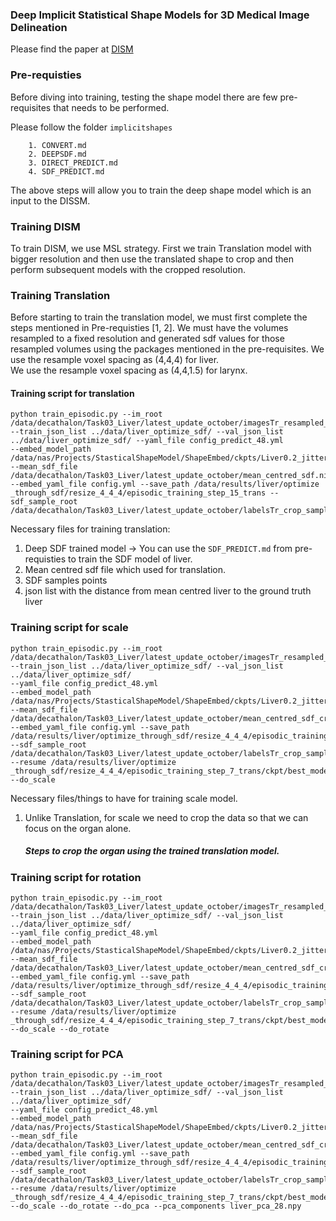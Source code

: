 ### Deep Implicit Statistical Shape Models for 3D Medical Image Delineation

Please find the paper at [DISM](https://arxiv.org/pdf/2104.02847.pdf)

### Pre-requisties

Before diving into training, testing the shape model there are few pre-requisites that needs to be performed. 

Please follow the folder `implicitshapes`
```
    1. CONVERT.md
    2. DEEPSDF.md
    3. DIRECT_PREDICT.md
    4. SDF_PREDICT.md
```
The above steps will allow you to train the deep shape model which is an input to the DISSM.

### Training DISM

To train DISM, we use MSL strategy. First we train Translation model with bigger resolution and 
then use the translated shape to crop and then perform subsequent models with the cropped resolution. 


### Training Translation

Before starting to train the translation model, we must first complete the steps mentioned in Pre-requisties [1, 2].
We must have the volumes resampled to a fixed resolution and generated sdf values for those resampled volumes using the packages mentioned 
in the pre-requisites.
    We use the resample voxel spacing as (4,4,4) for liver. <br>
    We use the resample voxel spacing as (4,4,1.5) for larynx.
    


#### Training script for translation

```
python train_episodic.py --im_root /data/decathalon/Task03_Liver/latest_update_october/imagesTr_resampled_pad_crop_new/  
--train_json_list ../data/liver_optimize_sdf/ --val_json_list ../data/liver_optimize_sdf/ --yaml_file config_predict_48.yml 
--embed_model_path /data/nas/Projects/StasticalShapeModel/ShapeEmbed/ckpts/Liver0.2_jitter/last_checkpoint.ckpt 
--mean_sdf_file /data/decathalon/Task03_Liver/latest_update_october/mean_centred_sdf.nii.gz --embed_yaml_file config.yml --save_path /data/results/liver/optimize
_through_sdf/resize_4_4_4/episodic_training_step_15_trans --sdf_sample_root /data/decathalon/Task03_Liver/latest_update_october/labelsTr_crop_samples/
```


Necessary files for training translation:

1. Deep SDF trained model -> You can use the `SDF_PREDICT.md` from pre-requisties to train the SDF model of liver.
2. Mean centred sdf file which used for translation.
3. SDF samples points
4. json list with the distance from mean centred liver to the ground truth liver


### Training script for scale

```
python train_episodic.py --im_root /data/decathalon/Task03_Liver/latest_update_october/imagesTr_resampled_pad_crop_new/  
--train_json_list ../data/liver_optimize_sdf/ --val_json_list ../data/liver_optimize_sdf/ 
--yaml_file config_predict_48.yml 
--embed_model_path /data/nas/Projects/StasticalShapeModel/ShapeEmbed/ckpts/Liver0.2_jitter/last_checkpoint.ckpt 
--mean_sdf_file /data/decathalon/Task03_Liver/latest_update_october/mean_centred_sdf_crop.nii.gz 
--embed_yaml_file config.yml --save_path /data/results/liver/optimize_through_sdf/resize_4_4_4/episodic_training_step_15_trans_scale_crop_v1 
--sdf_sample_root /data/decathalon/Task03_Liver/latest_update_october/labelsTr_crop_samples/ --resume /data/results/liver/optimize
_through_sdf/resize_4_4_4/episodic_training_step_7_trans/ckpt/best_model.pth --do_scale
```

Necessary files/things to have for training scale model.

1. Unlike Translation, for scale we need to crop the data so that we can focus on the organ alone. 
   ##### Steps to crop the organ using the trained translation model.
  


### Training script for rotation

```
python train_episodic.py --im_root /data/decathalon/Task03_Liver/latest_update_october/imagesTr_resampled_pad_crop_new/  
--train_json_list ../data/liver_optimize_sdf/ --val_json_list ../data/liver_optimize_sdf/ 
--yaml_file config_predict_48.yml 
--embed_model_path /data/nas/Projects/StasticalShapeModel/ShapeEmbed/ckpts/Liver0.2_jitter/last_checkpoint.ckpt 
--mean_sdf_file /data/decathalon/Task03_Liver/latest_update_october/mean_centred_sdf_crop.nii.gz 
--embed_yaml_file config.yml --save_path /data/results/liver/optimize_through_sdf/resize_4_4_4/episodic_training_step_15_trans_scale_crop_v1 
--sdf_sample_root /data/decathalon/Task03_Liver/latest_update_october/labelsTr_crop_samples/ --resume /data/results/liver/optimize
_through_sdf/resize_4_4_4/episodic_training_step_7_trans/ckpt/best_model.pth --do_scale --do_rotate
```

### Training script for PCA

```
python train_episodic.py --im_root /data/decathalon/Task03_Liver/latest_update_october/imagesTr_resampled_pad_crop_new/  
--train_json_list ../data/liver_optimize_sdf/ --val_json_list ../data/liver_optimize_sdf/ 
--yaml_file config_predict_48.yml 
--embed_model_path /data/nas/Projects/StasticalShapeModel/ShapeEmbed/ckpts/Liver0.2_jitter/last_checkpoint.ckpt 
--mean_sdf_file /data/decathalon/Task03_Liver/latest_update_october/mean_centred_sdf_crop.nii.gz 
--embed_yaml_file config.yml --save_path /data/results/liver/optimize_through_sdf/resize_4_4_4/episodic_training_step_15_trans_scale_crop_v1 
--sdf_sample_root /data/decathalon/Task03_Liver/latest_update_october/labelsTr_crop_samples/ --resume /data/results/liver/optimize
_through_sdf/resize_4_4_4/episodic_training_step_7_trans/ckpt/best_model.pth --do_scale --do_rotate --do_pca --pca_components liver_pca_28.npy
```